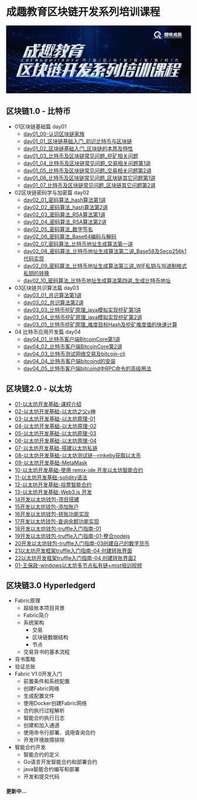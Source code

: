 # 成趣教育区块链开发系列培训课程
![](https://github.com/ChengQuEducation/BlockChain/blob/master/Screenshots/banner.jpeg)
## 区块链1.0 - 比特币
* 01区块链基础篇 day01
    * [day01_00-认识区块链家族](https://pan.baidu.com/s/1rUzY2bnPnyp8RZIQPufO7g)
    * [day01_01_区块链基础入门_初识比特币与区块链](https://pan.baidu.com/s/1Y5g7iKFliuRxesrLVB2fKw)
    * [day01_02_区块链基础入门_区块链的本质及特性](https://pan.baidu.com/s/1m0aaJCQQ8dqEdDp_tP8sug)
    * [day01_03_比特币及区块链常见问题_挖矿相关问题](https://pan.baidu.com/s/1FOdqbX0xSwQQE6AJyF_Rww)
    * [day01_04_比特币及区块链常见问题_交易相关问题第1讲](https://pan.baidu.com/s/1QFwOtApl2_wXJ1dw6cQdEQ)
    * [day01_05_比特币及区块链常见问题_交易相关问题第2讲](https://pan.baidu.com/s/1Nzx8-0RAJeyBSvOXhepL_A)
    * [day01_06_比特币及区块链常见问题_区块链其它问题第1讲](https://pan.baidu.com/s/1rWHGmFLRLxsy-qft7RpGng)
    * [day01_07_比特币及区块链常见问题_区块链其它问题第2讲](https://pan.baidu.com/s/1I80BsRhC-2zCfj3qFrxDDQ)
* 02区块链密码学与加密篇 day02
    * [day02_01_密码算法_hash算法第1讲](https://pan.baidu.com/s/1SmXJS4i6UE2NozzB9ZPVkQ)
    * [day02_02_密码算法_hash算法第2讲](https://pan.baidu.com/s/1cmIS4pFTykPwXk6d61XbdA)
    * [day02_03_密码算法_RSA算法第1讲](https://pan.baidu.com/s/1xF1B1DSJLCI_RNEf-9jfzw)
    * [day02_04_密码算法_RSA算法第2讲](https://pan.baidu.com/s/1oUOgA_5YsLX1IoNr0W076g)
    * [day02_05_密码算法_数字签名](https://pan.baidu.com/s/1uc7dMHDl0L5BQTqu2ZriKA)
    * [day02_06_密码算法_Base64编码与解码](https://pan.baidu.com/s/1pAFvayoYN1XUhGX-iGZVSg)
    * [day02_07_密码算法_比特币地址生成算法第一讲](https://pan.baidu.com/s/1YUfRlDLzDkUHwE5hNdjeiw)
    * [day02_08_密码算法_比特币地址生成算法第二讲_Base58及Secp256k1代码实现](https://pan.baidu.com/s/1RSj9U_LEFIzdAXewklxkiA)
    * [day02_09_密码算法_比特币地址生成算法第三讲_WIF私钥与16进制格式私钥的转换](https://pan.baidu.com/s/1OMTeAofR-8NkCs_JN5IlNQ)
    * [day02_10_密码算法_比特币地址生成算法第四讲_生成比特币地址](https://pan.baidu.com/s/12qekJTVCMtyFRUWVe5nLew)
* 03区块链共识算法篇 day03
    * [day03_01_共识算法第1讲](https://pan.baidu.com/s/1uUU_w29CJpR9yFAC66AmDg)
    * [day03_02_共识算法第2讲](https://pan.baidu.com/s/1qi_ouaDviWTsQMrlpgPKzw)
    * [day03_03_比特币挖矿原理_java模拟实现挖矿第1讲](https://pan.baidu.com/s/1CuAGDGDkBLybQAuh3gLwyA)
    * [day03_04_比特币挖矿原理_java模拟实现挖矿第2讲](https://pan.baidu.com/s/1-_4MOozHMhLoitgRA68apQ)
    * [day03_05_比特币挖矿原理_难度目标Hash及挖矿难度值的快速计算](https://pan.baidu.com/s/13QVDLtASkOqmgbJxouCYAQ)
* 04 比特币应用开发篇 day04
    * [day04_01_比特币客户端BitcoinCore第1讲](https://pan.baidu.com/s/1nFvZ1CxxESj41-J5lpgqUA)
    * [day04_02_比特币客户端BitcoinCore第2讲](https://pan.baidu.com/s/18hkHgp0Wxyz-gpPoQpj94g)
    * [day04_03_比特币测试网络交易及bitcoin-cli](https://pan.baidu.com/s/109t1qVXIbqJVyeWj4fhFIQ)
    * [day04_04_比特币客户端bitcoind的安装](https://pan.baidu.com/s/1mqJ19VKN0w3tD04GpJs2tA)
    * [day04_05_比特币客户端bitcoind中RPC命令的高级用法](https://pan.baidu.com/s/1gyGfCjrn5jp1C6bZk93I7A)





## 区块链2.0 - 以太坊
* [01-以太坊开发基础-课程介绍](https://pan.baidu.com/s/1Kbr58OShwW3f-9PIlcUVwg)
* [02-以太坊开发基础-以太坊之父v神](https://pan.baidu.com/s/1h2FW2Fq6heU_12kF40OvRQ)
* [03-以太坊开发基础-以太坊原理-01](https://pan.baidu.com/s/1bxtbNKaktyVxyo9KHwhGfg)
* [04-以太坊开发基础-以太坊原理-02](https://pan.baidu.com/s/1z3ovrWDBh57vA_7-eNsX1g)
* [05-以太坊开发基础-以太坊原理-03](https://pan.baidu.com/s/1iqib0ulU-_z9vTW5KPFSTw)
* [06-以太坊开发基础-以太坊原理-04](https://pan.baidu.com/s/1rRRdwVMoORy-GCksgQG3Fg)
* [07-以太坊开发基础-搭建以太坊私链](https://pan.baidu.com/s/1nOn_bzU_eXWwRf3jjz86IQ)
* [08-以太坊开发基础-以太坊测试链--rinkeby获取以太币](https://pan.baidu.com/s/1WpsmWvBWFf-V6vskuE1bOQ)
* [09-以太坊开发基础-MetaMask](https://pan.baidu.com/s/17euWxuBokWGprPa_YJDdzg)
* [10-以太坊开发基础-使用 remix-ide 开发以太坊智能合约](https://pan.baidu.com/s/19O8XnrYoAdPgp3QqQ4Xg1Q)
* [11-以太坊开发基础-solidity语法](https://pan.baidu.com/s/1t61fiNhMZ48q_OnJO0tWWw)
* [12-以太坊开发基础-投票智能合约](https://pan.baidu.com/s/17mVGvxCtBiMphxAAAKq3cA)
* [13-以太坊开发基础-Web3.js 开发](https://pan.baidu.com/s/1210GXPelXbGexACe80Z7mQ)
* [14开发以太坊钱包-项目搭建](https://pan.baidu.com/s/1SexDltuPRv6lmROmV8OFCA)
* [15开发以太坊钱包-添加账户](https://pan.baidu.com/s/1xclJ7JsqAqkOsRbCgOvakg)
* [16开发以太坊钱包-转账功能实现](https://pan.baidu.com/s/1w7atHj6LJA3kuPcVTIjFeQ)
* [17开发以太坊钱包-查询余额功能实现](https://pan.baidu.com/s/1ay1lM0ec2ZxORd_IqN8BeA)
* [18开发以太坊钱包-truffle入门指南-01](https://pan.baidu.com/s/1w294n4kNGELuZ4JPbS8XcQ)
* [19开发以太坊钱包-truffle入门指南-01-整合nodejs](https://pan.baidu.com/s/18IfBJBdWxfWlZtwdRyUdUA)
* [20开发以太坊钱包-truffle入门指南-03创建自己的数字货币](https://pan.baidu.com/s/13REb3mC2AniIoq-5fgckAQ)
* [21以太坊开发框架truffle入门指南-04 创建转账界面](https://pan.baidu.com/s/1O84r6AFqYDhapL1HgQ6l_w)
* [22以太坊开发框架truffle入门指南-04 创建转账界面2](https://pan.baidu.com/s/1qS6Ip4-Cz44QaO8dp4Jp4w)
* [01-王保政-windows以太坊多节点私有链+mist培训视频](https://pan.baidu.com/s/11zgFKEUccdIQtF6cw-h4zg)



## 区块链3.0 Hyperledgerd 
*  Fabric原理
    *  超级账本项目背景
    *  Fabric简介
    *  系统架构
        *  交易
        *  区块链数据结构
        *  节点
    *  交易背书的基本流程
*  背书策略
*  验证总账
*  Fabric V1.0开发入门
    *  前置条件和系统配置
    *  创建Fabric网络
    *  生成配置文件
    *  使用Docker创建Fabric网络
    *  合约执行过程解析
    *  智能合约执行日志
    *  创建和加入通道
    *  使用命令行部署、调用查询合约
    *  开发环境故障排除
*  智能合约开发
    *  智能合约的定义
    *  Go语言开发智能合约和部署合约
    *  java智能合约编写和部署
    *  开发和提交代码

#### 更新中...
